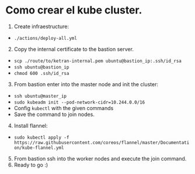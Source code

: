 # Como crear el kube cluster.

1. Create infraestructure:
  - `./actions/deploy-all.yml`
2. Copy the internal certificate to the bastion server.
  - `scp ./route/to/ketran-internal.pem ubuntu@bastion_ip:.ssh/id_rsa`
  - `ssh ubuntu@bastion_ip`
  - `chmod 600 .ssh/id_rsa`
3. From bastion enter into the master node and init the cluster:
  - `ssh ubuntu@master_ip`
  - `sudo kubeadm init --pod-network-cidr=10.244.0.0/16`
  - Config `kubectl` with the given commands
  - Save the command to join nodes.
4. Install flannel:
  - `sudo kubectl apply -f https://raw.githubusercontent.com/coreos/flannel/master/Documentation/kube-flannel.yml`
5. From bastion ssh into the worker nodes and execute the join command.
6. Ready to go :)
